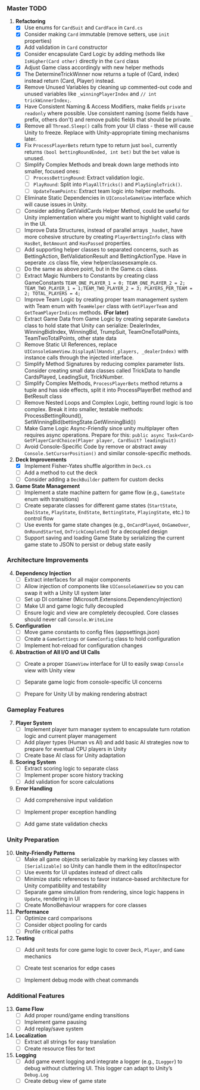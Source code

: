 ### **Master TODO**
1. **Refactoring**
   - [x] Use enums for `CardSuit` and `CardFace` in `Card.cs`
   - [x] Consider making `Card` immutable (remove setters, use `init` properties)
   - [x] Add validation in `Card` constructor
   - [x] Consider encapsulate Card Logic by adding methods like `IsHigher(Card other)` directly in the `Card` class
   - [x] Adjust Game class accordingly with new helper methods
   - [x] The DetermineTrickWinner now returns a tuple of (Card, index) instead return (Card, Player) instead.
   - [x] Remove Unused Variables by cleaning up commented-out code and unused variables like `_winningPlayerIndex` and `// int trickWinnerIndex;`.
   - [x] Have Consistent Naming & Access Modifiers, make fields `private readonly` where possible. Use consistent naming (some fields have `_` prefix, others don't) and remove public fields that should be private.
   - [x] Remove all `Thread.Sleep()` calls from your UI class - these will cause Unity to freeze. Replace with Unity-appropriate timing mechanisms later.
   - [x] Fix `ProcessPlayerBets` return type to return just `bool`, currently returns `(bool bettingRoundEnded, int bet)` but the `bet` value is unused.
   - [ ] Simplify Complex Methods and break down large methods into smaller, focused ones: 
       - [ ] `ProcessBettingRound`: Extract validation logic.
       - [ ] `PlayRound`: Split into `PlayAllTricks()` and `PlaySingleTrick()`.
       - [ ] `UpdateTeamPoints`: Extract team logic into helper methods.
   - [ ] Eliminate Static Dependencies in `UIConsoleGameView` interface which will cause issues in Unity.
   - [ ] Consider adding GetValidCards Helper Method, could be useful for Unity implementation where you might want to highlight valid cards in the UI.
   - [ ] Improve Data Structures, instead of parallel arrays `_hasBet`, have more cohesive structure by creating `PlayerBettingInfo` class with `HasBet`, `BetAmount` and `HasPassed` properties.
   - [ ] Add supporting helper classes to separated concerns, such as BettingAction, BetValidationResult and BettingActionType. Have in seperate .cs class file, view helperclassesexample.cs.
   - [ ] Do the same as above point, but in the Game.cs class.
   - [ ] Extract Magic Numbers to Constants by creating class GameConstants `TEAM_ONE_PLAYER_1 = 0; TEAM_ONE_PLAYER_2 = 2; TEAM_TWO_PLAYER_1 = 1;TEAM_TWO_PLAYER_2 = 3; PLAYERS_PER_TEAM = 2; TOTAL_PLAYERS = 4;`
   - [ ] Improve Team Logic by creating proper team management system with Team enum with `TeamHelper` class with `GetPlayerTeam`  and `GetTeamPlayerIndices` methods.
   **(For later)**
   - [ ] Extract Game Data from Game Logic by creating separate `GameData` class to hold state that Unity can serialize: DealerIndex, WinningBidIndex, WinningBid, TrumpSuit, TeamOneTotalPoints, TeamTwoTotalPoints, other state data
   - [ ] Remove Static UI References, replace `UIConsoleGameView.DisplayAllHands(_players, _dealerIndex)` with instance calls through the injected interface.
   - [ ] Simplify Method Signatures by reducing complex parameter lists. Consider creating small data classes called TrickData to handle CardsPlayed, LeadingSuit, TrickNumber.
   - [ ] Simplify Complex Methods, `ProcessPlayerBets` method returns a tuple and has side effects, split it into ProcessPlayerBet method and BetResult class
   - [ ] Remove Nested Loops and Complex Logic, betting round logic is too complex. Break it into smaller, testable methods: ProcessBettingRound(), SetWinningBid(bettingState.GetWinningBid())
   - [ ] Make Game Logic Async-Friendly since unity multiplayer often requires async operations. Prepare for this: `public async Task<Card> GetPlayerCardChoice(Player player, CardSuit? leadingSuit)`
   - [ ] Avoid Console-Specific Code by remove or abstract away `Console.SetCursorPosition()` and similar console-specific methods.

2. **Deck Improvements**
   - [x] Implement Fisher-Yates shuffle algorithm in `Deck.cs`
   - [ ] Add a method to cut the deck
   - [ ] Consider adding a `DeckBuilder` pattern for custom decks

3. **Game State Management**
   - [ ] Implement a state machine pattern for game flow (e.g., `GameState` enum with transitions)
   - [ ] Create separate classes for different game states (`StartState`, `DealState`, `PlayState`, `EndState`, `BettingState`, `PlayingState`, etc.) to control flow
   - [ ] Use events for game state changes (e.g., `OnCardPlayed`, `OnGameOver`, `OnRoundStarted`, `OnTrickCompleted`) for a decoupled design
   - [ ] Support saving and loading Game State by serializing the current game state to JSON to persist or debug state easily

### Architecture Improvements
4. **Dependency Injection**
   - [ ] Extract interfaces for all major components
   - [ ] Allow injection of components like `UIConsoleGameView` so you can swap it with a Unity UI system later
   - [ ] Set up DI container (Microsoft.Extensions.DependencyInjection)
   - [ ] Make UI and game logic fully decoupled
   - [ ] Ensure logic and view are completely decoupled. Core classes should never call `Console.WriteLine`

5. **Configuration**
   - [ ] Move game constants to config files (appsettings.json)
   - [ ] Create a `GameSettings` or `GameConfig` class to hold configuration
   - [ ] Implement hot-reload for configuration changes

6. **Abstraction of All I/O and UI Calls**
   - [ ] Create a proper `IGameView` interface for UI to easily swap `Console` view with Unity view
   - [ ] Separate game logic from console-specific UI concerns
   - [ ] Prepare for Unity UI by making rendering abstract


### Gameplay Features
7. **Player System**
   - [ ] Implement player turn manager system to encapsulate turn rotation logic and current player management
   - [ ] Add player types (Human vs AI) and add basic AI strategies now to prepare for eventual CPU players in Unity
   - [ ] Create base AI class for Unity adaptation

8. **Scoring System**
   - [ ] Extract scoring logic to separate class
   - [ ] Implement proper score history tracking
   - [ ] Add validation for score calculations

9. **Error Handling**
   - [ ] Add comprehensive input validation
   - [ ] Implement proper exception handling
   - [ ] Add game state validation checks


### Unity Preparation
10. **Unity-Friendly Patterns**
    - [ ] Make all game objects serializable by marking key classes with `[Serializable]` so Unity can handle them in the editor/inspector
    - [ ] Use events for UI updates instead of direct calls
    - [ ] Minimize static references to favor instance-based architecture for Unity compatibility and testability
    - [ ] Separate game simulation from rendering, since logic happens in `Update`, rendering in UI
    - [ ] Create MonoBehaviour wrappers for core classes

11. **Performance**
    - [ ] Optimize card comparisons
    - [ ] Consider object pooling for cards
    - [ ] Profile critical paths

12. **Testing**
    - [ ] Add unit tests for core game logic to cover `Deck`, `Player`, and `Game` mechanics
    - [ ] Create test scenarios for edge cases
    - [ ] Implement debug mode with cheat commands


### Additional Features
13. **Game Flow**
    - [ ] Add proper round/game ending transitions
    - [ ] Implement game pausing
    - [ ] Add replay/save system

14. **Localization**
    - [ ] Extract all strings for easy translation
    - [ ] Create resource files for text

15. **Logging**
    - [ ] Add game event logging and integrate a logger (e.g., `ILogger`) to debug without cluttering UI. This logger can adapt to Unity’s `Debug.Log`
    - [ ] Create debug view of game state